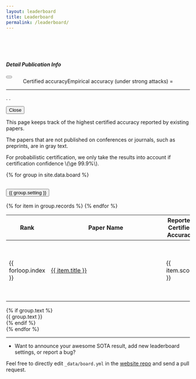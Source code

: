 ```yaml
---
layout: leaderboard
title: Leaderboard
permalink: /leaderboard/
---
```


<div style="padding-bottom: 50px">
  <canvas id="myChart"></canvas>
</div>

<script src="https://cdn.jsdelivr.net/npm/chart.js"></script>
<script src="https://cdn.jsdelivr.net/npm/chartjs-adapter-date-fns/dist/chartjs-adapter-date-fns.bundle.min.js"></script>

<script>
  const ctx = document.getElementById('myChart');
  var chartData = new Chart(ctx, {
    type: 'line',
    options: {
        plugins: {
            title: {
              display: true,
              text: 'Robustness Evolvement on Typical Datasets and Settings',
              font: {size: 20}
            },
            legend: {
              position: 'bottom',
              labels: {
                font: {size: 14},
                padding: 20
              }
            },
            tooltip: {
              callbacks: {
                afterLabel: function (context) {
                  return context.dataset.data[context.dataIndex].title + "\n[Click for detail]";
                },
                label: function(context) {
                    label = context.dataset.label || '';
                    if (label) {
                        label += ': ';
                    }
                    if (context.parsed.y !== null) {
                        label += parseFloat(context.parsed.y * 100.).toFixed(2);
                        label += '%';
                    }
                    return label;
                }
              },
            }
        },
        scales: {
            y: {
                max: 1,
                min: 0,
                title: {
                  text: "SOTA Reported Robust Accuracy",
                  display: true,
                  font: {size: 14}
                },
                ticks: {
                    format: {
                        style: 'percent'
                    },
                    precision: 100
                }
            },
            x: {
                type: 'time',
                title: {
                  text: "Year-Month",
                  display: true,
                  font: {size: 14}
                },
                time: {
                  unit: "quarter",
                  parser: "yyyy-MM",
                  displayFormats: {
                      quarter: 'yyyy-MM'
                  },
                  tooltipFormat: "yyyy-MMM"
                }
            }
        },
        interaction: {
            mode: 'point'
        }
    },
    data: {
      datasets: [
        {% for group in site.data.sota_trend %}
        {
          label: "{{ group.groupname }}",
          data: [
              {% for dataitem in group.data %}
              {
                x: "{{ dataitem.date }}", 
                y: {{ dataitem.racc }},
                title: "{{ dataitem.title }}",
                venue: "{{ dataitem.venue }}",
                url: "{{ dataitem.url }}",
                {% if dataitem.comment != null %}
                comment: "{{ dataitem.comment }}",
                {% endif %}
                {% if group.empirical != null and group.empirical %}
                empirical: true,
                {% else %}
                empirical: false,
                {% endif %}
              },
              {% endfor %}
            ],
            tension: 0.2,
            {% if group.color != null %}
            borderColor: "{{ group.color }}",
            {% endif %}
            {% if group.dash != null %}
            borderDash: [10, 10],
            {% endif %}
        },
        {% endfor %}
      ]
    },
  });
</script>


<div class="modal fade" id="staticPaperDetailModal" tabindex="-1" role="dialog" aria-labelledby="staticPaperDetailModal" aria-hidden="true">
  <div class="modal-dialog">
    <div class="modal-content">
      <div class="modal-header">
        <h5 class="modal-title">Detail Publication Info</h5>
        <button type="button" class="btn-close" data-bs-dismiss="modal" aria-label="Close"></button>
      </div>
      <div class="modal-body">
        <center><span id="certifiedSpan">Certified accuracy</span><span id="empiricalSpan">Empirical accuracy (under strong attacks)</span> = <span id="paperAccuracy"></span></center>
        <hr>
        <p><b><span id="paperTitle"></span></b>. <i><span id="paperVenue"></span></i>. <a id="paperLink" href="#" target="_blank"></a> </p>
        <p id="paperComment"></p>
      </div>
      <div class="modal-footer">
        <button type="button" class="btn btn-secondary" data-bs-dismiss="modal">Close</button>
      </div>
    </div>
  </div>
</div>

<script>
  chartData.options.onClick = function (event, elements) {
        if (elements.length) {
          currentDataPoint = chartData.data.datasets[elements[0].datasetIndex].data[elements[0].index];
          
          $("#paperAccuracy").text(parseFloat(currentDataPoint.y * 100.0).toFixed(2) + "%");
          if (currentDataPoint.empirical) {
            $("#empiricalSpan").show();
            $("#certifiedSpan").hide();
          } else {
            $("#empiricalSpan").hide();
            $("#certifiedSpan").show();
          }
          $("#paperTitle").text(currentDataPoint.title);
          $("#paperVenue").text(currentDataPoint.venue);
          $("#paperLink").text(currentDataPoint.url);
          $("#paperLink").attr("href", currentDataPoint.url);
          if (currentDataPoint.comment) {
            $("#paperComment").text(currentDataPoint.comment);
          } else {
            $("#paperComment").text("");
          }

          $("#staticPaperDetailModal").modal('show');
        }
      };
</script>


This page keeps track of the highest certified accuracy reported by existing papers.

The papers that are not published on conferences or journals, such as preprints, are in gray text.

For probabilistic certification, we only take the results into account if certification confidence \\(\ge 99.9\%\\).

<div class="accordion" id="accordion_leaderboard">
{% for group in site.data.board %}
  <div class="accordion-item">
    <h2 class="accordion-header" id="heading{{ forloop.index }}">
      <button class="accordion-button collapsed" type="button" data-bs-toggle="collapse" data-bs-target="#collapse{{ forloop.index }}" aria-expanded="false" aria-controls="collapse{{ forloop.index }}">
        {{ group.setting }}
      </button>
    </h2>
    <div id="collapse{{ forloop.index }}" class="accordion-collapse collapse" aria-labelledby="heading{{ forloop.index }}">
      <div class="accordion-body">
        <table id="table{{ forloop.index }}" class='table table-striped'>
            <thead>
                <tr>
                    <th>Rank</th>
                    <th style='min-width: 300px'>Paper Name</th>
                    <th>Reported Certified Accuracy</th>
                    <th>Certification Type</th>
                    <th>Venue</th>
                    <th>Comment</th>
                </tr>
            </thead>
            <tbody>
                {% for item in group.records %}
                <tr {% if item.venue == null %}class="preprint"{% endif %}>
                    <td>{{ forloop.index }}</td>
                    <td><a href="{{ item.link }}" target="_blank">{{ item.title }}</a></td>
                    <td>{{ item.score }}</td>
                    <td>{% if item.prob != null and item.prob %} <span class="prob-span">Probabilistic</span> {% else %} <span class="deter-span">Deterministic</span> {% endif %}
                    </td>
                    <td>{% if item.venue %} {{item.venue}} {% else %} <span style='font-style: italic;'>*preprint</span> {% endif %}
                    </td>
                    <td style='font-size:12px'>{% if item.comment %} {{item.comment}} {% endif %}
                    </td>
                </tr>
                {% endfor %}
            </tbody>
        </table>
        {% if group.text %}
        <div class="card">
        <div class="card-body">
        {{ group.text }}
        </div>
        </div>
        {% endif %}
      </div>
    </div>
  </div>
{% endfor %}
</div>

<hr>

- Want to announce your awesome SOTA result, add new leaderboard settings, or report a bug? 

Feel free to directly edit ``_data/board.yml`` in the [website repo](https://github.com/sokcertifiedrobustness/sokcertifiedrobustness.github.io/blob/master/_data/board.yml) and send a pull request.


